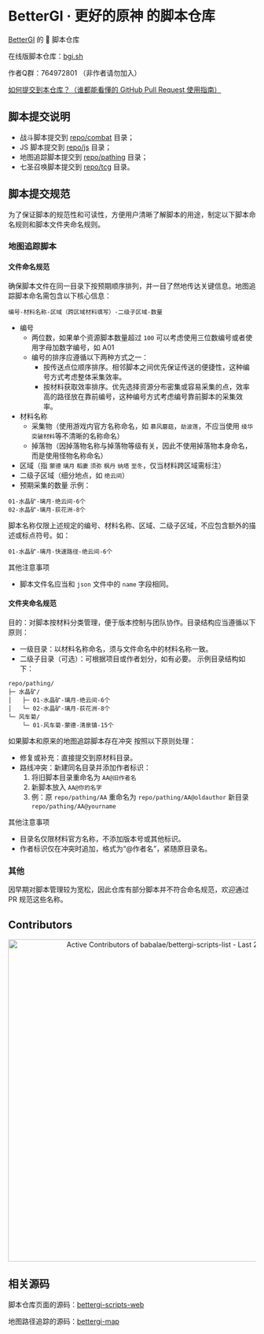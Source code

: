 # BetterGI · 更好的原神 的脚本仓库

[BetterGI](https://github.com/babalae/better-genshin-impact) 的 📜 脚本仓库

在线版脚本仓库：[bgi.sh](https://bgi.sh)

作者Q群：764972801 （非作者请勿加入）

[如何提交到本仓库？（谁都能看懂的 GitHub Pull Request 使用指南）](https://bgi.huiyadan.com/dev/pr.html)

## 脚本提交说明

- 战斗脚本提交到 [repo/combat](https://github.com/babalae/bettergi-scripts-list/tree/main/repo/combat) 目录；
- JS 脚本提交到 [repo/js](https://github.com/babalae/bettergi-scripts-list/tree/main/repo/js) 目录；
- 地图追踪脚本提交到 [repo/pathing](https://github.com/babalae/bettergi-scripts-list/tree/main/repo/pathing) 目录；
- 七圣召唤脚本提交到 [repo/tcg](https://github.com/babalae/bettergi-scripts-list/tree/main/repo/tcg) 目录。


## 脚本提交规范
为了保证脚本的规范性和可读性，方便用户清晰了解脚本的用途，制定以下脚本命名规则和脚本文件夹命名规则。
### 地图追踪脚本
#### 文件命名规范
确保脚本文件在同一目录下按预期顺序排列，并一目了然地传达关键信息。地图追踪脚本命名需包含以下核心信息：
```
编号-材料名称-区域（跨区域材料填写）-二级子区域-数量
```
- 编号
  - 两位数，如果单个资源脚本数量超过 `100` 可以考虑使用三位数编号或者使用字母加数字编号，如 A01
  - 编号的排序应遵循以下两种方式之一：
    - 按传送点位顺序排序。相邻脚本之间优先保证传送的便捷性，这种编号方式考虑整体采集效率。
    - 按材料获取效率排序。优先选择资源分布密集或容易采集的点，效率高的路径放在靠前编号，这种编号方式考虑编号靠前脚本的采集效率。
- 材料名称
  - 采集物（使用游戏内官方名称命名，如 `慕风蘑菇`，`劫波莲`，不应当使用 `绫华突破材料`等不清晰的名称命名）
  - 掉落物（因掉落物名称与掉落物等级有关，因此不使用掉落物本身命名，而是使用怪物名称命名）
- 区域（指 `蒙德` `璃月` `稻妻` `须弥` `枫丹` `纳塔` `至冬`，仅当材料跨区域需标注）
- 二级子区域（细分地点，如 `绝云间`）
- 预期采集的数量
示例：
```
01-水晶矿-璃月-绝云间-6个
02-水晶矿-璃月-荻花洲-8个
```
脚本名称仅限上述规定的编号、材料名称、区域、二级子区域，不应包含额外的描述或标点符号。如：
```
01-水晶矿-璃月-快速路径-绝云间-6个
```
其他注意事项
- 脚本文件名应当和 `json` 文件中的 `name` 字段相同。
#### 文件夹命名规范
目的：对脚本按材料分类管理，便于版本控制与团队协作。目录结构应当遵循以下原则：

- 一级目录：以材料名称命名，须与文件命名中的材料名称一致。
- 二级子目录（可选）：可根据项目或作者划分，如有必要。
示例目录结构如下：
```
repo/pathing/
├─ 水晶矿/ 
│   ├─ 01-水晶矿-璃月-绝云间-6个
│   └─ 02-水晶矿-璃月-荻花洲-8个
└─ 风车菊/
    └─ 01-风车菊-蒙德-清泉镇-15个
```
如果脚本和原来的地图追踪脚本存在冲突 按照以下原则处理：
- 修复或补充：直接提交到原材料目录。
- 路线冲突：新建同名目录并添加作者标识：
  1. 将旧脚本目录重命名为 `AA@旧作者名`
  2. 新脚本放入 `AA@你的名字`
  3. 例：原 `repo/pathing/AA` 重命名为 `repo/pathing/AA@oldauthor` 新目录 `repo/pathing/AA@yourname`

其他注意事项
- 目录名仅限材料官方名称，不添加版本号或其他标识。
- 作者标识仅在冲突时追加，格式为“@作者名”，紧随原目录名。

### 其他
因早期对脚本管理较为宽松，因此仓库有部分脚本并不符合命名规范，欢迎通过 PR 规范这些名称。

## Contributors
<a href="https://next.ossinsight.io/widgets/official/compose-recent-active-contributors?repo_id=866958830&limit=30" target="_blank" style="display: block" align="center">
  <picture>
    <source media="(prefers-color-scheme: dark)" srcset="https://next.ossinsight.io/widgets/official/compose-recent-active-contributors/thumbnail.png?repo_id=866958830&limit=30&image_size=auto&color_scheme=dark" width="655" height="auto">
    <img alt="Active Contributors of babalae/bettergi-scripts-list - Last 28 days" src="https://next.ossinsight.io/widgets/official/compose-recent-active-contributors/thumbnail.png?repo_id=866958830&limit=30&image_size=auto&color_scheme=light" width="655" height="auto">
  </picture>
</a>

## 相关源码

脚本仓库页面的源码：[bettergi-scripts-web](https://github.com/huiyadanli/bettergi-scripts-web)

地图路径追踪的源码：[bettergi-map](https://github.com/huiyadanli/bettergi-map)
